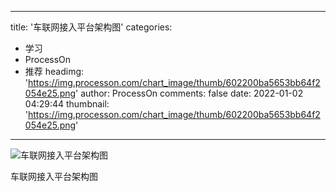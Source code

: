 
---
title: '车联网接入平台架构图'
categories: 
 - 学习
 - ProcessOn
 - 推荐
headimg: 'https://img.processon.com/chart_image/thumb/602200ba5653bb64f2054e25.png'
author: ProcessOn
comments: false
date: 2022-01-02 04:29:44
thumbnail: 'https://img.processon.com/chart_image/thumb/602200ba5653bb64f2054e25.png'
---

<div>   
<img class="thumb" alt="车联网接入平台架构图" src="https://img.processon.com/chart_image/thumb/602200ba5653bb64f2054e25.png" referrerpolicy="no-referrer">
<p>车联网接入平台架构图</p>  
</div>
            